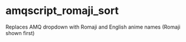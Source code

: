 # amqscript_romaji_sort
Replaces AMQ dropdown with Romaji and English anime names (Romaji shown first)
